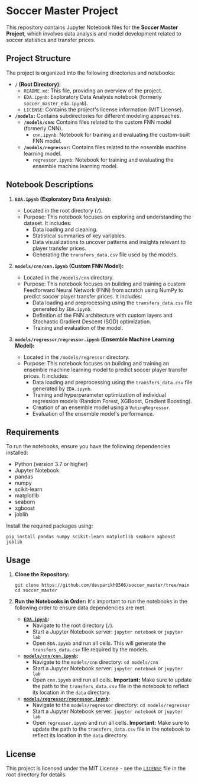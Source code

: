 # Soccer Master Project

This repository contains Jupyter Notebook files for the **Soccer Master Project**, which involves data analysis and model development related to soccer statistics and transfer prices.

## Project Structure

The project is organized into the following directories and notebooks:

*   **`/` (Root Directory):**
    *   `README.md`: This file, providing an overview of the project.
    *   `EDA.ipynb`: Exploratory Data Analysis notebook (formerly `soccer_master_eda.ipynb`).
    *   `LICENSE`: Contains the project's license information (MIT License).
*   **`/models`:** Contains subdirectories for different modeling approaches.
    *   **`/models/cnn`:** Contains files related to the custom FNN model (formerly CNN).
        *   `cnn.ipynb`: Notebook for training and evaluating the custom-built FNN model.
    *   **`/models/regressor`:** Contains files related to the ensemble machine learning model.
        *   `regressor.ipynb`: Notebook for training and evaluating the ensemble machine learning model.

## Notebook Descriptions

1.  **`EDA.ipynb` (Exploratory Data Analysis):**
    *   Located in the root directory (`/`).
    *   Purpose: This notebook focuses on exploring and understanding the dataset. It includes:
        *   Data loading and cleaning.
        *   Statistical summaries of key variables.
        *   Data visualizations to uncover patterns and insights relevant to player transfer prices.
        *   Generating the `transfers_data.csv` file used by the models.

2.  **`models/cnn/cnn.ipynb` (Custom FNN Model):**
    *   Located in the `/models/cnn` directory.
    *   Purpose: This notebook focuses on building and training a custom Feedforward Neural Network (FNN) from scratch using NumPy to predict soccer player transfer prices. It includes:
        *   Data loading and preprocessing using the `transfers_data.csv` file generated by `EDA.ipynb`.
        *   Definition of the FNN architecture with custom layers and Stochastic Gradient Descent (SGD) optimization.
        *   Training and evaluation of the model.

3.  **`models/regressor/regressor.ipynb` (Ensemble Machine Learning Model):**
    *   Located in the `/models/regressor` directory.
    *   Purpose: This notebook focuses on building and training an ensemble machine learning model to predict soccer player transfer prices. It includes:
        *   Data loading and preprocessing using the `transfers_data.csv` file generated by `EDA.ipynb`.
        *   Training and hyperparameter optimization of individual regression models (Random Forest, XGBoost, Gradient Boosting).
        *   Creation of an ensemble model using a `VotingRegressor`.
        *   Evaluation of the ensemble model's performance.

## Requirements

To run the notebooks, ensure you have the following dependencies installed:

*   Python (version 3.7 or higher)
*   Jupyter Notebook
*   pandas
*   numpy
*   scikit-learn
*   matplotlib
*   seaborn
*   xgboost
*   joblib

Install the required packages using:

```
pip install pandas numpy scikit-learn matplotlib seaborn xgboost joblib
```
## Usage

1.  **Clone the Repository:**
    ```
    git clone https://github.com/devparikh0506/soccer_master/tree/main
    cd soccer_master
    ```

2.  **Run the Notebooks in Order:** It's important to run the notebooks in the following order to ensure data dependencies are met.

    *   **[`EDA.ipynb`](EDA.ipynb):**
        *   Navigate to the root directory (`/`).
        *   Start a Jupyter Notebook server: `jupyter notebook` or `jupyter lab`
        *   Open `EDA.ipynb` and run all cells. This will generate the `transfers_data.csv` file required by the models.
    *   **[`models/cnn/cnn.ipynb`](models/cnn/cnn.ipynb):**
        *   Navigate to the `models/cnn` directory: `cd models/cnn`
        *   Start a Jupyter Notebook server: `jupyter notebook` or `jupyter lab`
        *   Open `cnn.ipynb` and run all cells.  **Important:** Make sure to update the path to the `transfers_data.csv` file in the notebook to reflect its location in the `data` directory.
    *   **[`models/regressor/regressor.ipynb`](models/regressor/regressor.ipynb):**
        *   Navigate to the `models/regressor` directory: `cd models/regressor`
        *   Start a Jupyter Notebook server: `jupyter notebook` or `jupyter lab`
        *   Open `regressor.ipynb` and run all cells. **Important:** Make sure to update the path to the `transfers_data.csv` file in the notebook to reflect its location in the `data` directory.

## License

This project is licensed under the MIT License - see the [`LICENSE`](LICENSE) file in the root directory for details.